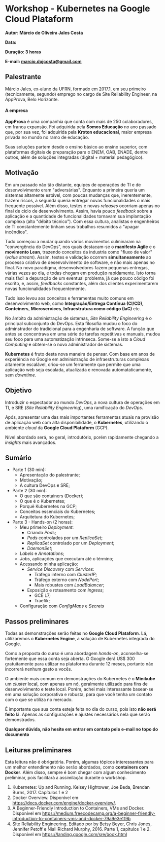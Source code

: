 # Workshop - Kubernetes na Google Cloud Plataform

**Autor: Márcio de Oliveira Jales Costa**

**Data:**

**Duração: 3 horas**

**E-mail: marcio.dojcosta@gmail.com**

## Palestrante

Márcio Jales, ex-aluno da UFRN, formado em 2017.1, em seu primeiro (tecnicamente, segundo) emprego no cargo de Site Reliability Engineer, na AppProva, Belo Horizonte.

#### A empresa

**AppProva** é uma companhia que conta com mais de 250 colaboradores, em franca expansão. Foi adquirida pela **Somos Educação** no ano passado que, por sua vez, foi adquirida pela **Kroton educacional**, maior empresa privada no mundo no ramo de educação.

Suas soluções partem desde o ensino básico ao ensino superior, com plataformas digitais de preparação para o ENEM, OAB, ENADE, dentre outros, além de soluções integradas (digital + material pedagógico).

## Motivação

Em um passado não tão distante, equipes de operações de TI e de desenvolvimento eram "adversárias". Enquanto a primeira queria um sistemas altamente estável, com poucas mudanças que, inerentemente, trazem riscos, a segunda queria entregar novas funcionalidades o mais frequente possível. Além disso, testes e novas *releases* ocorriam apenas no final de ciclo de desenvolvimento. Assim, havia pouco *feedback* sobre a aplicação e a quantidade de funcionalidades tornavam sua implantação complexa (alto "débito técnico"). Com essa cultura, analistas e engenheiros de TI constantemente tinham seus trabalhos resumidos a "apagar incêndios".

Tudo começou a mudar quando vários movimentos culminaram na "convergência do DevOps", nos quais destacam-se o **manifesto Agile** e o **movimento Lean**, trazendo conceitos da industria como "fluxo de valor" (*value stream*). Assim, testes e validação ocorrem **simultaneamente** ao processo criativo de desenvolvimento de software, e não mais apenas no final. No novo paradigma, desenvolvedores fazem pequenas entregas, várias vezes ao dia, e todas chegam em produção rapidamente. Isto torna mais fácil a depuração de um eventual problema, já que pouco código foi escrito, e, assim, *feedbacks* constantes, além dos clientes experimentarem novas funcionalidades frequentemente.

Tudo isso levou aos conceitos e ferramentas muito comuns em desenvolvimento web, como **Integração/Entrega Contínua (CI/CD)**, **Conteiners**, **Microservices**, **Infraestrutura como código (IaC)** etc.

No âmbito da administração de sistemas, *Site Reliability Engineering* é o principal subconjunto do DevOps. Esta filosofia mudou o foco do adminstrador do tradicional para a engenharia de software. A função que antes se concentrava em uma série de tarefas repetitivas e manuais, mudou seu foco para uma automatização intrínseca. Some-se a isto a *Cloud Computing* e obtem-se o novo administrador de sistemas.

**Kubernetes** é fruto desta nova maneira de pensar. Com base em anos de experiência no Google em administração de infraestruturas complexas altamente escalável, criou-se um ferramente que permite que uma aplicação web seja escalada, atualizada e renovada automataticamente, sem *downtime*.


## Objetivo

Introduzir o espectador ao mundo *DevOps*, a nova cultura de operações em TI, e SRE (*Site Reliability Engineering*), uma ramificação do *DevOps*.

Após, apresentar uma das mais importantes ferramentas atuais na provisão de aplicação web com alta disponibilidade, o **Kubernetes**, utilizando o ambiente *cloud* da **Google Cloud Plataform** (GCP).

Nível abordado será, no geral, introdutório, porém rapidamente chegando a *insights* mais avançados.

## Sumário

- Parte 1 (30 min):
  - Apresentação do palestrante;
  - Motivação;
  - A cultura DevOps e SRE;
- Parte 2 (30 min):
  - O que são containers (Docker);
  - O que é o Kubernetes;
  - Porquê Kubernetes na GCP;
  - Conceitos essenciais do Kubernetes;
  - Arquitetura do Kubernetes;
- Parte 3 - Hands-on (2 horas):
  - Meu primeiro *Deployment*:
    - Criando *Pods*;
    - *Pods* controlados por um *ReplicaSet*;
    - *ReplicaSet* controlado por um *Deployment*;
    - *DaemonSet*;
  - *Labels* e *Annotations*;
  - *Jobs*, aplicações que executam até o término;
  - Acessando minha aplicação:
    - *Service Discovery* com *Services*:
      - Tráfego interno com *ClusterIP*;
      - Tráfego externo com *NodePort*;
      - Mais robustes com *LoadBalancer*;
    - Exposição e roteamento com *ingress*;
      - GCE L7;
      - Traefik;
  - Configuração com *ConfigMaps* e *Secrets*

## Passos preliminares

Todas as demonstrações serão feitas no **Google Cloud Plataform**. Lá, utilizaremos o **Kubernetes Engine**, a solução de Kubernetes integrada do Google.

Como a proposta do curso é uma abordagem *hands-on*, aconselha-se fortemente que essa conta seja aberta. O Google derá US$ 300 gratuitamente para utilizar na plataforma durante 12 meses, portanto não incorrerá nenhum gasto a vocês.

O ambiente mais comum em demonstrações do Kubernetes é o **Minikube** um *cluster* local, com apenas um nó, geralmente utilizado para fins de desenvolvimento e teste local. Porém, achei mais interessante basear-se em uma solução corporativa e robusta, para que você tenha um contato com o que se utiliza no mercado.

É importante que sua conta esteja feita no dia do curso, pois isto **não será feito** lá. Apenas as configurações e ajustes necessários nela que serão demonstrados.

**Qualquer dúvida, não hesite em entrar em contato pelo e-mail no topo do documento**

## Leituras preliminares

Esta leitura não é obrigatória. Porém, algumas tópicos interessantes para um melhor entendimento não serão abordados, como **containers com Docker**. Além disso, sempre é bom chegar com algum conhecimento preliminar, pois facilitará a assimilação durante o workshop.

1. Kubernetes: Up and Running. Kelsey Hightower, Joe Beda, Brendan Burns, 2017. Capítulos 1 e 2
2. Docker Overview. Disponível em https://docs.docker.com/engine/docker-overview/.
3. A Beginner-Friendly Introduction to Containers, VMs and Docker. Disponível em https://medium.freecodecamp.org/a-beginner-friendly-introduction-to-containers-vms-and-docker-79a9e3e119b
4.  Site Reliability Engineering. Editado por by Betsy Beyer, Chris Jones, Jennifer Petoff e Niall Richard Murphy, 2016. Parte 1, capítulos 1 e 2. Disponível em https://landing.google.com/sre/book.html
